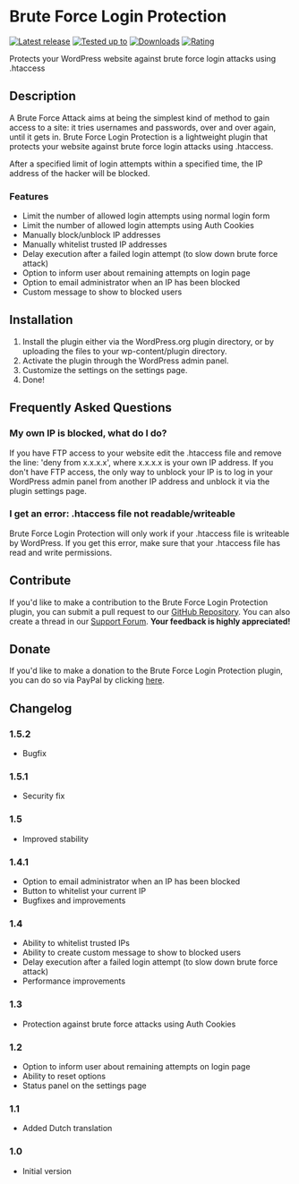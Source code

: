 # Brute Force Login Protection

[![Latest release](https://img.shields.io/wordpress/plugin/v/brute-force-login-protection.svg)](https://wordpress.org/plugins/brute-force-login-protection/)
[![Tested up to](https://img.shields.io/wordpress/v/brute-force-login-protection.svg)](https://wordpress.org/plugins/brute-force-login-protection/)
[![Downloads](https://img.shields.io/wordpress/plugin/dt/brute-force-login-protection.svg)](https://wordpress.org/plugins/brute-force-login-protection/)
[![Rating](https://img.shields.io/wordpress/plugin/r/brute-force-login-protection.svg)](https://wordpress.org/plugins/brute-force-login-protection/)

Protects your WordPress website against brute force login attacks using .htaccess

## Description
A Brute Force Attack aims at being the simplest kind of method to gain access to a site: it tries usernames and passwords, over and over again, until it gets in.
Brute Force Login Protection is a lightweight plugin that protects your website against brute force login attacks using .htaccess.

After a specified limit of login attempts within a specified time, the IP address of the hacker will be blocked.

### Features

* Limit the number of allowed login attempts using normal login form
* Limit the number of allowed login attempts using Auth Cookies
* Manually block/unblock IP addresses
* Manually whitelist trusted IP addresses
* Delay execution after a failed login attempt (to slow down brute force attack)
* Option to inform user about remaining attempts on login page
* Option to email administrator when an IP has been blocked
* Custom message to show to blocked users

## Installation
1. Install the plugin either via the WordPress.org plugin directory, or by uploading the files to your wp-content/plugin directory.
2. Activate the plugin through the WordPress admin panel.
3. Customize the settings on the settings page.
4. Done!

## Frequently Asked Questions
### My own IP is blocked, what do I do?
If you have FTP access to your website edit the .htaccess file and remove the line: 'deny from x.x.x.x', where x.x.x.x is your own IP address.
If you don't have FTP access, the only way to unblock your IP is to log in your WordPress admin panel from another IP address and unblock it via the plugin settings page.

### I get an error: .htaccess file not readable/writeable
Brute Force Login Protection will only work if your .htaccess file is writeable by WordPress. If you get this error, make sure that your .htaccess file has read and write permissions.

## Contribute
If you'd like to make a contribution to the Brute Force Login Protection plugin, you can submit a pull request to our [GitHub Repository](https://github.com/jpkleemans/Brute-Force-Login-Protection/).
You can also create a thread in our [Support Forum](https://wordpress.org/support/plugin/brute-force-login-protection/).
**Your feedback is highly appreciated!**

## Donate
If you'd like to make a donation to the Brute Force Login Protection plugin, you can do so via PayPal by clicking [here](https://www.paypal.com/cgi-bin/webscr?cmd=_donations&business=WYG6F8B2BP5UL&lc=NL&item_name=Brute%20Force%20Login%20Protection&currency_code=EUR&bn=PP%2dDonationsBF%3abtn_donate_SM%2egif%3aNonHosted).

## Changelog
### 1.5.2
* Bugfix

### 1.5.1
* Security fix

### 1.5
* Improved stability

### 1.4.1
* Option to email administrator when an IP has been blocked
* Button to whitelist your current IP
* Bugfixes and improvements

### 1.4
* Ability to whitelist trusted IPs
* Ability to create custom message to show to blocked users
* Delay execution after a failed login attempt (to slow down brute force attack)
* Performance improvements

### 1.3
* Protection against brute force attacks using Auth Cookies

### 1.2
* Option to inform user about remaining attempts on login page
* Ability to reset options
* Status panel on the settings page

### 1.1
* Added Dutch translation

### 1.0
* Initial version
